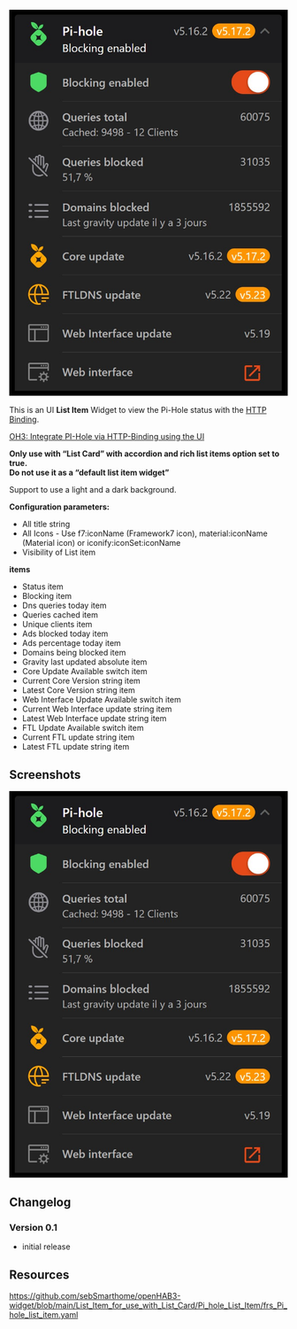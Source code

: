 ![Screen1](https://github.com/sebSmarthome/openHAB3-widget/raw/main/List_Item_for_use_with_List_Card/Pi_hole_List_Item/screenshots/PiHoleListItemScreenShot.jpg)

This is an UI **List Item** Widget to view the Pi-Hole status with the [HTTP Binding](https://www.openhab.org/addons/bindings/http/).

[OH3: Integrate PI-Hole via HTTP-Binding using the UI](https://community.openhab.org/t/oh3-integrate-pi-hole-via-http-binding-using-the-ui/111844)

**Only use with “List Card” with accordion and rich list items option set to true.<br>Do not use it as a “default list item widget”**

Support to use a light and a dark background.

**Configuration parameters:**

* All title string
* All Icons - Use f7:iconName (Framework7 icon), material:iconName (Material icon) or iconify:iconSet:iconName
* Visibility of List item

**items**

* Status item
* Blocking item
* Dns queries today item
* Queries cached item
* Unique clients item
* Ads blocked today item
* Ads percentage today item
* Domains being blocked item
* Gravity last updated absolute item
* Core Update Available switch item
* Current Core Version string item
* Latest Core Version string item
* Web Interface Update Available switch item
* Current Web Interface update string item
* Latest Web Interface update string item
* FTL Update Available switch item
* Current FTL update string item
* Latest FTL update string item

## Screenshots

![Screen2](https://github.com/sebSmarthome/openHAB3-widget/raw/main/List_Item_for_use_with_List_Card/Pi_hole_List_Item/screenshots/PiHoleListItemScreenShot.jpg)

## Changelog

### Version 0.1

* initial release

## Resources

<https://github.com/sebSmarthome/openHAB3-widget/blob/main/List_Item_for_use_with_List_Card/Pi_hole_List_Item/frs_Pi_hole_list_item.yaml>